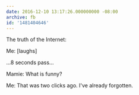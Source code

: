 ```yaml
---
date: 2016-12-10 13:17:26.000000000 -08:00
archive: fb
id: '1481404646'
---
```


The truth of the Internet:

Me: [laughs]

...8 seconds pass...

Mamie: What is funny?

Me: That was two clicks ago. I've already forgotten.
